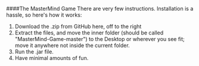 ####The MasterMind Game
There are very few instructions. Installation is a hassle, so here's how it works:

1. Download the .zip from GitHub here, off to the right
2. Extract the files, and move the inner folder (should be called "MasterMind-Game-master") to the Desktop or wherever you see fit; move it anywhere
not inside the current folder.
3. Run the .jar file.
4. Have minimal amounts of fun.